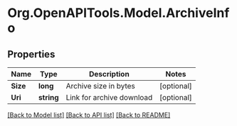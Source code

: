 
# Org.OpenAPITools.Model.ArchiveInfo

## Properties

Name | Type | Description | Notes
------------ | ------------- | ------------- | -------------
**Size** | **long** | Archive size in bytes | [optional] 
**Uri** | **string** | Link for archive download | [optional] 

[[Back to Model list]](../README.md#documentation-for-models)
[[Back to API list]](../README.md#documentation-for-api-endpoints)
[[Back to README]](../README.md)

